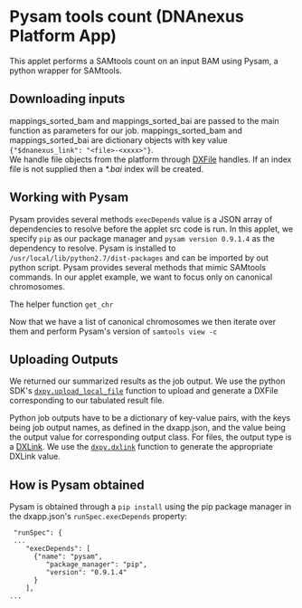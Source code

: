 # Pysam tools count (DNAnexus Platform App)

This applet performs a SAMtools count on an input BAM using Pysam, a python wrapper for SAMtools.

## Downloading inputs   
mappings_sorted_bam and mappings_sorted_bai are passed to the main function as parameters for our job. mappings_sorted_bam and mappings_sorted_bai are dictionary objects with key value `{"$dnanexus_link": "<file>-<xxxx>"}`.  
We handle file objects from the platform through [DXFile](http://autodoc.dnanexus.com/bindings/python/current/dxpy_dxfile.html?highlight=dxfile#module-dxpy.bindings.dxfile) handles. If an index file is not supplied then a _*.bai_ index will be created.
<!--SECTION: Download inputs -->

## Working with Pysam
Pysam provides several methods
`execDepends` value is a JSON array of dependencies to resolve before the applet src code is run. In this applet, we specify `pip` as our package manager and `pysam version 0.9.1.4` as the dependency to resolve. Pysam is installed to `/usr/local/lib/python2.7/dist-packages` and can be imported by out python script.
Pysam provides several methods that mimic SAMtools commands. In our applet example, we want to focus only on canonical chromosomes.
<!--SECTION: Get chromosomes regions -->

The helper function `get_chr`
<!--SECTION: Get chromosomes helper -->

Now that we have a list of canonical chromosomes we then iterate over them and perform Pysam's version of `samtools view -c`
<!--SECTION: Perform basic pysam count. -->

## Uploading Outputs
We returned our summarized results as the job output. We use the python SDK's [`dxpy.upload_local_file`](http://autodoc.dnanexus.com/bindings/python/current/dxpy_dxfile.html?highlight=upload_local_file#dxpy.bindings.dxfile_functions.upload_local_file) function to upload and generate a DXFile corresponding to our tabulated result file.
<!--SECTION: Output -->

Python job outputs have to be a dictionary of key-value pairs, with the keys being job output names, as defined in the dxapp.json, and the value being the output value for corresponding output class. For files, the output type is a [DXLink](https://wiki.dnanexus.com/api-specification-v1.0.0/Details-and-Links#Linking). We use the [`dxpy.dxlink`](http://autodoc.dnanexus.com/bindings/python/current/dxpy_functions.html?highlight=dxlink#dxpy.bindings.dxdataobject_functions.dxlink) function to generate the appropriate DXLink value.
## How is Pysam obtained

Pysam is obtained through a `pip install` using the pip package manager in the dxapp.json's `runSpec.execDepends` property:
<!-- Since JSON can't be commented cannot autogenerate below. YAML looking good right now -->

```
 "runSpec": {
 ...
    "execDepends": [
      {"name": "pysam",
         "package_manager": "pip",
         "version": "0.9.1.4"
      }
    ],
...
```

